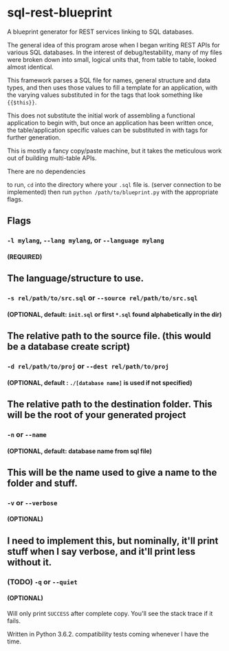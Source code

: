 # sql-rest-blueprint
A blueprint generator for REST services linking to SQL databases.

The general idea of this program arose when I began writing REST APIs for various SQL databases. In the interest of debug/testability, many of my files were broken down into small, logical units that, from table to table, looked almost identical. 

This framework parses a SQL file for names, general structure and data types, and then uses those values to fill a template for an application, with the varying values substituted in for the tags that look something like `{{$this}}`.

This does not substitute the initial work of assembling a functional application to begin with, but once an application has been written once, the table/application specific values can be substituted in with tags for further generation. 

This is mostly a fancy copy/paste machine, but it takes the meticulous work out of building multi-table APIs.

There are no dependencies

to run, `cd` into the directory where your `.sql` file is. (server connection to be implemented)
then run `python /path/to/blueprint.py` with the appropriate flags.

## Flags

### `-l mylang`, `--lang mylang`, or `--language mylang`
#### (REQUIRED)
The language/structure to use.
-----

### `-s rel/path/to/src.sql` or `--source rel/path/to/src.sql` 
#### (OPTIONAL, default: `init.sql` or first `*.sql` found alphabetically in the dir)
The relative path to the source file. (this would be a database create script)
-----

### `-d rel/path/to/proj` or `--dest rel/path/to/proj` 
#### (OPTIONAL, default : `./[database name]` is used if not specified)
The relative path to the destination folder.
This will be the root of your generated project
-----

### `-n` or `--name` 
#### (OPTIONAL, default: database name from sql file)
This will be the name used to give a name to the folder and stuff.
-----

### `-v` or `--verbose` 
#### (OPTIONAL)
I need to implement this, but nominally, it'll print stuff when I say verbose, and it'll print less without it.
-----

### (TODO) `-q` or `--quiet`
#### (OPTIONAL)
Will only print `SUCCESS` after complete copy. You'll see the stack trace if it fails.




Written in Python 3.6.2. compatibility tests coming whenever I have the time.



